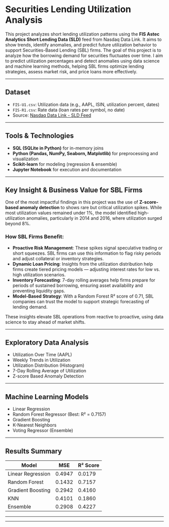 
# Securities Lending Utilization Analysis

This project analyzes short lending utilization patterns using the **FIS Astec Analytics Short Lending Data (SLD)** feed from Nasdaq Data Link. It aims to show trends, identify anomalies, and predict future utilization behavior to support Securities-Based Lending (SBL) firms. The goal of this project is to analyze how the borrowing demand for securities fluctuates over time. I aim to predict utilization percentages and detect anomalies using data science and machine learning methods, helping SBL firms optimize lending strategies, assess market risk, and price loans more effectively.

---

## Dataset

- `FIS-U1.csv`: Utilization data (e.g., AAPL, ISIN, utilization percent, dates)
- `FIS-R1.csv`: Rate data (loan rates per symbol, no date)
- Source: [Nasdaq Data Link - SLD Feed](https://data.nasdaq.com/databases/SLD)

---

## Tools & Technologies

- **SQL (SQLite in Python)** for in-memory joins
- **Python (Pandas, NumPy, Seaborn, Matplotlib)** for preprocessing and visualization
- **Scikit-learn** for modeling (regression & ensemble)
- **Jupyter Notebook** for execution and documentation

---

## Key Insight & Business Value for SBL Firms

One of the most impactful findings in this project was the use of **Z-score-based anomaly detection** to shows rare but critical utilization spikes. While most utilization values remained under 1%, the model identified high-utilization anomalies, particularly in 2014 and 2016, where utilization surged beyond 8%.

### How SBL Firms Benefit:
- **Proactive Risk Management**: These spikes signal speculative trading or short squeezes. SBL firms can use this information to flag risky periods and adjust collateral or inventory strategies.
- **Dynamic Loan Pricing**: Insights from the utilization distribution help firms create tiered pricing models — adjusting interest rates for low vs. high utilization scenarios.
- **Inventory Forecasting**: 7-day rolling averages help firms prepare for periods of sustained borrowing, ensuring asset availability and preventing liquidity gaps.
- **Model-Based Strategy**: With a Random Forest R² score of 0.71, SBL companies can trust the model to support strategic forecasting of lending demand.

These insights elevate SBL operations from reactive to proactive, using data science to stay ahead of market shifts.

---

## Exploratory Data Analysis

- Utilization Over Time (AAPL)
- Weekly Trends in Utilization
- Utilization Distribution (Histogram)
- 7-Day Rolling Average of Utilization
- Z-score Based Anomaly Detection
---

## Machine Learning Models

- Linear Regression
- Random Forest Regressor (Best: R² = 0.7157)
- Gradient Boosting
- K-Nearest Neighbors
- Voting Regressor (Ensemble)

---

## Results Summary

| Model              | MSE     | R² Score |
|-------------------|---------|----------|
| Linear Regression | 0.4947  | 0.0179   |
| Random Forest     | 0.1432  | 0.7157   |
| Gradient Boosting | 0.2942  | 0.4160   |
| KNN               | 0.4101  | 0.1860   |
| Ensemble          | 0.2908  | 0.4227   |

---
---

